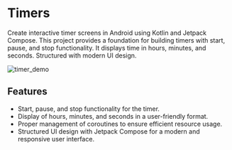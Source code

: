 # Timers
Create interactive timer screens in Android using Kotlin and Jetpack Compose. This project provides a foundation for building timers with start, pause, and stop functionality. It displays time in hours, minutes, and seconds. Structured with modern UI design.

![timer_demo](https://github.com/TippuFisal/Timers/assets/42038223/da824e22-a2cb-408e-a654-22b061b4d4f8)

## Features
- Start, pause, and stop functionality for the timer.
- Display of hours, minutes, and seconds in a user-friendly format.
- Proper management of coroutines to ensure efficient resource usage.
- Structured UI design with Jetpack Compose for a modern and responsive user interface.
